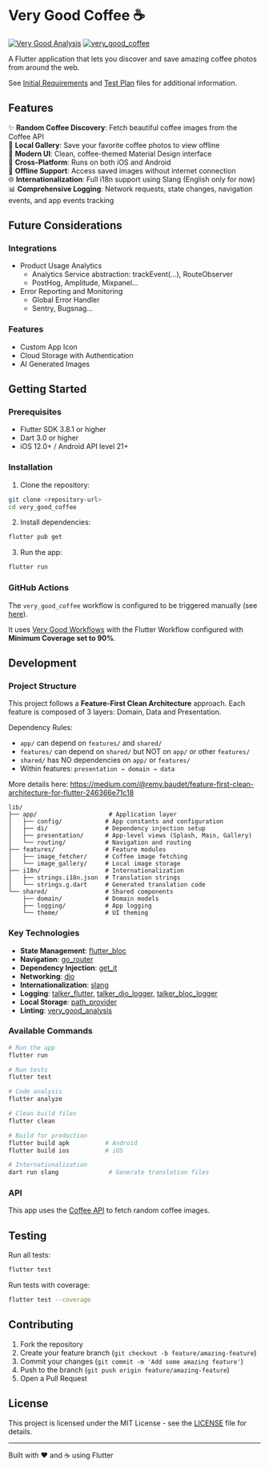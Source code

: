 # Very Good Coffee ☕

[![Very Good Analysis][very_good_analysis_badge]][very_good_analysis_link]
[![very_good_coffee](https://github.com/Statyk7/VeryGoodCoffee/actions/workflows/very_good_coffee.yml/badge.svg)](https://github.com/Statyk7/VeryGoodCoffee/actions/workflows/very_good_coffee.yml)

A Flutter application that lets you discover and save amazing coffee photos from around the web.

See [Initial Requirements](INITIAL_REQUIREMENTS.md) and [Test Plan](TEST_PLAN.md) files for additional information.

## Features

✨ **Random Coffee Discovery**: Fetch beautiful coffee images from the Coffee API  
💾 **Local Gallery**: Save your favorite coffee photos to view offline  
🎨 **Modern UI**: Clean, coffee-themed Material Design interface  
📱 **Cross-Platform**: Runs on both iOS and Android  
🔄 **Offline Support**: Access saved images without internet connection  
🌐 **Internationalization**: Full i18n support using Slang (English only for now)  
📊 **Comprehensive Logging**: Network requests, state changes, navigation events, and app events tracking  


## Future Considerations

### Integrations

- Product Usage Analytics
    - Analytics Service abstraction: trackEvent(…), RouteObserver
    - PostHog, Amplitude, Mixpanel…
- Error Reporting and Monitoring
    - Global Error Handler
    - Sentry, Bugsnag…

### Features

- Custom App Icon
- Cloud Storage with Authentication
- AI Generated Images

## Getting Started

### Prerequisites

- Flutter SDK 3.8.1 or higher
- Dart 3.0 or higher
- iOS 12.0+ / Android API level 21+

### Installation

1. Clone the repository:
```bash
git clone <repository-url>
cd very_good_coffee
```

2. Install dependencies:
```bash
flutter pub get
```

3. Run the app:
```bash
flutter run
```

### GitHub Actions

The `very_good_coffee` workflow is configured to be triggered manually (see [here](https://docs.github.com/en/actions/how-tos/manage-workflow-runs/manually-run-a-workflow)).

It uses [Very Good Workflows](https://workflows.vgv.dev/) with the Flutter Workflow configured with **Minimum Coverage set to 90%**.

## Development

### Project Structure

This project follows a **Feature-First Clean Architecture** approach.
Each feature is composed of 3 layers: Domain, Data and Presentation.


Dependency Rules:
- `app/` can depend on `features/` and `shared/`
- `features/` can depend on `shared/` but NOT on `app/` or other `features/`
- `shared/` has NO dependencies on `app/` or `features/`
- Within features: `presentation → domain → data`

More details here: https://medium.com/@remy.baudet/feature-first-clean-architecture-for-flutter-246366e71c18

```
lib/
├── app/                    # Application layer
│   ├── config/            # App constants and configuration
│   ├── di/                # Dependency injection setup
│   ├── presentation/      # App-level views (Splash, Main, Gallery)
│   └── routing/           # Navigation and routing
├── features/              # Feature modules
│   ├── image_fetcher/     # Coffee image fetching
│   └── image_gallery/     # Local image storage
├── i18n/                  # Internationalization
│   ├── strings.i18n.json  # Translation strings
│   └── strings.g.dart     # Generated translation code
└── shared/                # Shared components
    ├── domain/            # Domain models
    ├── logging/           # App logging
    └── theme/             # UI theming
```

### Key Technologies

- **State Management**: [flutter_bloc](https://pub.dev/packages/flutter_bloc)
- **Navigation**: [go_router](https://pub.dev/packages/go_router)
- **Dependency Injection**: [get_it](https://pub.dev/packages/get_it)
- **Networking**: [dio](https://pub.dev/packages/dio)
- **Internationalization**: [slang](https://pub.dev/packages/slang)
- **Logging**: [talker_flutter](https://pub.dev/packages/talker_flutter), [talker_dio_logger](https://pub.dev/packages/talker_dio_logger), [talker_bloc_logger](https://pub.dev/packages/talker_bloc_logger)
- **Local Storage**: [path_provider](https://pub.dev/packages/path_provider)
- **Linting**: [very_good_analysis](https://pub.dev/packages/very_good_analysis)

### Available Commands

```bash
# Run the app
flutter run

# Run tests
flutter test

# Code analysis
flutter analyze

# Clean build files
flutter clean

# Build for production
flutter build apk          # Android
flutter build ios          # iOS

# Internationalization
dart run slang              # Generate translation files
```

### API

This app uses the [Coffee API](https://coffee.alexflipnote.dev/) to fetch random coffee images.

## Testing

Run all tests:
```bash
flutter test
```

Run tests with coverage:
```bash
flutter test --coverage
```

## Contributing

1. Fork the repository
2. Create your feature branch (`git checkout -b feature/amazing-feature`)
3. Commit your changes (`git commit -m 'Add some amazing feature'`)
4. Push to the branch (`git push origin feature/amazing-feature`)
5. Open a Pull Request

## License

This project is licensed under the MIT License - see the [LICENSE](LICENSE) file for details.

---

Built with ❤️ and ☕ using Flutter

[very_good_analysis_badge]: https://img.shields.io/badge/style-very_good_analysis-B22C89.svg
[very_good_analysis_link]: https://pub.dev/packages/very_good_analysis
